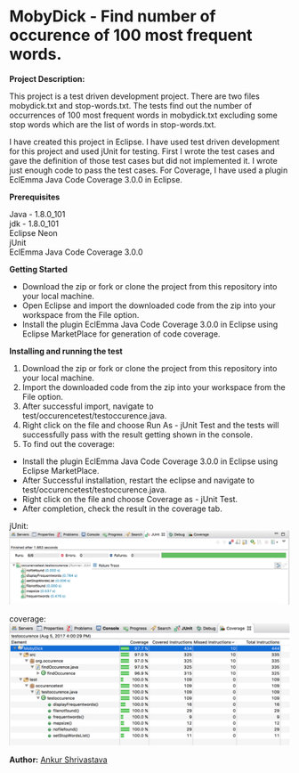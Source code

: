# MobyDick - Find number of occurence of 100 most frequent words.

<b>Project Description:</b>

This project is a test driven development project. There are two files mobydick.txt and stop-words.txt. 
The tests find out the number of occurrences of 100 most frequent words in mobydick.txt excluding some stop words
which are the list of words in stop-words.txt.

I have created this project in Eclipse. I have used test driven development for this project and used jUnit for testing.
First I wrote the test cases and gave the definition of those test cases but did not implemented it.
I wrote just enough code to pass the test cases. For Coverage, I have used a plugin EclEmma Java Code Coverage 3.0.0 in Eclipse.

<b>Prerequisites</b>

Java - 1.8.0_101 <br />
jdk - 1.8.0_101 <br />
Eclipse Neon <br />
jUnit <br />
EclEmma Java Code Coverage 3.0.0 <br />

<b>Getting Started</b>
- Download the zip or fork or clone the project from this repository into your local machine.
- Open Eclipse and import the downloaded code from the zip into your workspace from the File option.
- Install the plugin EclEmma Java Code Coverage 3.0.0 in Eclipse using Eclipse MarketPlace for generation of code coverage.


<b>Installing and running the test</b>
1. Download the zip or fork or clone the project from this repository into your local machine.
2. Import the downloaded code from the zip into your workspace from the File option.
3. After successful import, navigate to test/occurencetest/testoccurence.java.
4. Right click on the file and choose Run As - jUnit Test and the tests will successfully pass with the result getting shown in the console.
5. To find out the coverage:
  - Install the plugin EclEmma Java Code Coverage 3.0.0 in Eclipse using Eclipse MarketPlace.
  - After Successful installation, restart the eclipse and navigate to test/occurencetest/testoccurence.java.
  - Right click on the file and choose Coverage as - jUnit Test.
  - After completion, check the result in the coverage tab.
  

 jUnit:
 <img src="/WebContent/images/jUnit.png"> </img>
 
 
 coverage:
 <img src="/WebContent/images/coverage.png"/> </img>
 
 <b>Author:</b>
 <a href = "https://github.com/ankurshrivastava11"/>Ankur Shrivastava

 
